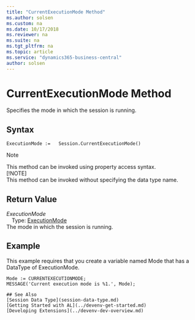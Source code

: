 ```yaml
---
title: "CurrentExecutionMode Method"
ms.author: solsen
ms.custom: na
ms.date: 10/17/2018
ms.reviewer: na
ms.suite: na
ms.tgt_pltfrm: na
ms.topic: article
ms.service: "dynamics365-business-central"
author: solsen
---
```

[//]: # (START>DO_NOT_EDIT)
[//]: # (IMPORTANT:Do not edit any of the content between here and the END>DO_NOT_EDIT.)
[//]: # (Any modifications should be made in the .xml files in the ModernDev repo.)
# CurrentExecutionMode Method
Specifies the mode in which the session is running.

## Syntax
```
ExecutionMode :=   Session.CurrentExecutionMode()
```
> [!NOTE]  
> This method can be invoked using property access syntax.  
> [!NOTE]  
> This method can be invoked without specifying the data type name.  


## Return Value
*ExecutionMode*  
&emsp;Type: [ExecutionMode](../executionmode/executionmode-option.md)  
The mode in which the session is running.  


[//]: # (IMPORTANT: END>DO_NOT_EDIT)

## Example  
 This example requires that you create a variable named Mode that has a DataType of ExecutionMode.  

```  
Mode := CURRENTEXECUTIONMODE;   
MESSAGE('Current execution mode is %1.', Mode); 

## See Also
[Session Data Type](session-data-type.md)  
[Getting Started with AL](../devenv-get-started.md)  
[Developing Extensions](../devenv-dev-overview.md)
